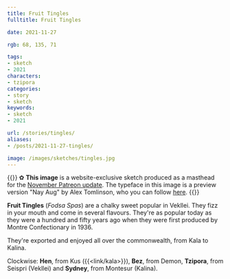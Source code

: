 ```yaml
---
title: Fruit Tingles
fulltitle: Fruit Tingles

date: 2021-11-27

rgb: 68, 135, 71

tags:
- sketch
- 2021
characters:
- tzipora
categories:
- story
- sketch
keywords:
- sketch
- 2021

url: /stories/tingles/
aliases:
- /posts/2021-11-27-tingles/

image: /images/sketches/tingles.jpg
---
```


{{<note>}}
✿ **This image** is a website-exclusive sketch produced as a masthead for the [November Patreon update](https://www.patreon.com/posts/billing-paused-59200270). The typeface in this image is a preview version "Nay Aug" by Alex Tomlinson, who you can follow [here](https://twitter.com/hootalex).
{{</note>}}

**Fruit Tingles** (*Fodsa Spas*) are a chalky sweet popular in Vekllei. They fizz in your mouth and come in several flavours. They're as popular today as they were a hundred and fifty years ago when they were first produced by Montre Confectionary in 1936.

They're exported and enjoyed all over the commonwealth, from Kala to Kalina.

Clockwise: **Hen**, from Kus ({{<link/kala>}}), **Bez**, from Demon, **Tzipora**, from Seispri (Vekllei) and **Sydney**, from Montesur (Kalina).

<!--Quita-->